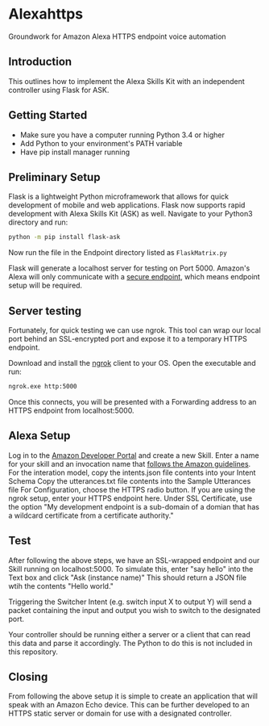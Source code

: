 # Alexahttps
Groundwork for Amazon Alexa HTTPS endpoint voice automation

## Introduction
This outlines how to implement the Alexa Skills Kit with an independent controller using Flask for ASK. 

## Getting Started

* Make sure you have a computer running Python 3.4 or higher
* Add Python to your environment's PATH variable
* Have pip install manager running

## Preliminary Setup

Flask is a lightweight Python microframework that allows for quick development of mobile and web applications. Flask now supports rapid development with Alexa Skills Kit (ASK) as well. 
Navigate to your Python3 directory and run:
```bash
python -m pip install flask-ask
```

Now run the file in the Endpoint directory listed as ```FlaskMatrix.py```

Flask will generate a localhost server for testing on Port 5000. Amazon's Alexa will only communicate with a [secure endpoint][1], which means endpoint setup will be required. 

## Server testing

Fortunately, for quick testing we can use ngrok. This tool can wrap our local port behind an SSL-encrypted port and expose it to a temporary HTTPS endpoint.

Download and install the [ngrok][2] client to your OS. Open the executable and run:

```bash
ngrok.exe http:5000
```

Once this connects, you will be presented with a Forwarding address to an HTTPS endpoint from localhost:5000.

## Alexa Setup

Log in to the [Amazon Developer Portal][3] and create a new Skill. Enter a name for your skill and an invocation name that [follows the Amazon guidelines][4].
For the interation model, copy the intents.json file contents into your Intent Schema
Copy the utterances.txt file contents into the Sample Utterances file
For Configuration, choose the HTTPS radio button. If you are using the ngrok setup, enter your HTTPS endpoint here.
Under SSL Certificate, use the option "My development endpoint is a sub-domain of a domian that has a wildcard certificate from a certificate authority."

## Test

After following the above steps, we have an SSL-wrapped endpoint and our Skill running on localhost:5000. 
To simulate this, enter "say hello" into the Text box and click "Ask (instance name)"
This should return a JSON file wtih the contents "Hello world."

Triggering the Switcher Intent (e.g. switch input X to output Y) will send a packet containing the input and output you wish to switch to the designated port. 

Your controller should be running either a server or a client that can read this data and parse it accordingly. The Python to do this is not included in this repository. 

## Closing

From following the above setup it is simple to create an application that will speak with an Amazon Echo device. This can be further developed to an HTTPS static server or domain for use with a designated controller.


[1]: https://developer.amazon.com/public/solutions/alexa/alexa-skills-kit/docs/developing-an-alexa-skill-as-a-web-service#requirements-for-your-web-service
[2]: https://ngrok.com/download
[3]: https://developer.amazon.com
[4]: https://developer.amazon.com/public/solutions/alexa/alexa-skills-kit/docs/choosing-the-invocation-name-for-an-alexa-skill
